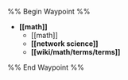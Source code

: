 %% Begin Waypoint %%
- **[[math]]**
	- [[math]]
	- **[[network science]]**
	- **[[wiki/math/terms/terms]]**

%% End Waypoint %%